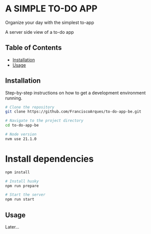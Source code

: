 # A SIMPLE TO-DO APP

Organize your day with the simplest to-app

A server side view of a to-do app

## Table of Contents

- [Installation](#installation)
- [Usage](#usage)
<!-- - [Features](#features)
- [Configuration](#configuration) -->

## Installation

Step-by-step instructions on how to get a development environment running.

```bash
# Clone the repository
git clone https://github.com/FranciscoArques/to-do-app-be.git
```

```bash
# Navigate to the project directory
cd to-do-app-be
```

```bash
# Node version
nvm use 21.1.0
```

# Install dependencies

```bash
npm install
```

```bash
# Install husky
npm run prepare
```

```bash
# Start the server
npm run start
```

## Usage

Later...
